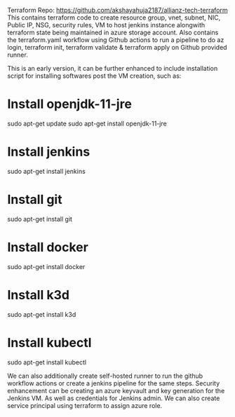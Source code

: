 Terraform Repo: https://github.com/akshayahuja2187/allianz-tech-terraform
This contains terraform code to create resource group, vnet, subnet, NIC, Public IP, NSG, security rules, VM to host jenkins instance alongwith terraform state being maintained in azure storage account.
Also contains the terraform.yaml workflow using Github actions to run a pipeline to do az login, terraform init, terraform validate & terraform apply on Github provided runner.

This is an early version, it can be further enhanced to include installation script for installing softwares post the VM creation, such as:

# Install openjdk-11-jre
sudo apt-get update
sudo apt-get install openjdk-11-jre
# Install jenkins
sudo apt-get install jenkins
# Install git
sudo apt-get install git
# Install docker
sudo apt-get install docker
# Install k3d
sudo apt-get install k3d
# Install kubectl
sudo apt-get install kubectl

We can also additionally create self-hosted runner to run the github workflow actions or create a jenkins pipeline for the same steps.
Security enhancement can be creating an azure keyvault and key generation for the Jenkins VM. As well as credentials for Jenkins admin.
We can also create service principal using terraform to assign azure role.
